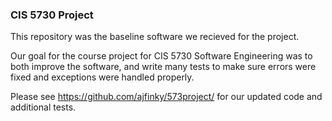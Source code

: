 ### CIS 5730 Project

This repository was the baseline software we recieved for the project.

Our goal for the course project for CIS 5730 Software Engineering was to both improve the software, and write many tests to make sure errors were fixed and exceptions were handled properly.

Please see https://github.com/ajfinky/573project/ for our updated code and additional tests.
